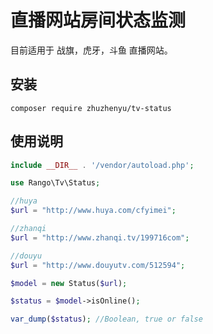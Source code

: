 # 直播网站房间状态监测

目前适用于 战旗，虎牙，斗鱼 直播网站。

## 安装

    composer require zhuzhenyu/tv-status


## 使用说明

```php
include __DIR__ . '/vendor/autoload.php';

use Rango\Tv\Status;

//huya
$url = "http://www.huya.com/cfyimei";

//zhanqi
$url = "http://www.zhanqi.tv/199716com";

//douyu
$url = "http://www.douyutv.com/512594";

$model = new Status($url);

$status = $model->isOnline();

var_dump($status); //Boolean, true or false

```